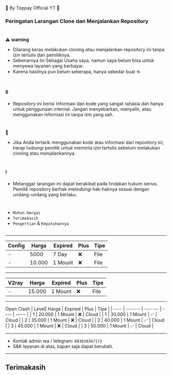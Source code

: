 🍚 By Toppay Official YT 🚀
### Peringatan Larangan Clone dan Menjalankan Repository
#
⚠️ **warning**
- Dilarang keras melakukan cloning atau menjalankan repository ini tanpa izin tertulis dari pemiliknya.
- Sebenarnya Ini Sebagai Usaha saya, namun saya belum bisa untuk menyewa layanan yang berbayar.
- Karena hasilnya pun belum seberapa, hanya sekedar buat ☕
#
🔒
- Repository ini berisi informasi dan kode yang sangat rahasia dan hanya untuk penggunaan internal. Jangan menyebarkan, menyalin, atau menggunakan informasi ini tanpa izin yang sah.
#
📩
- Jika Anda tertarik menggunakan kode atau informasi dari repository ini, harap hubungi pemilik untuk meminta izin tertulis sebelum melakukan cloning atau menjalankannya.
#
❗
- Melanggar larangan ini dapat berakibat pada tindakan hukum serius. Pemilik repository berhak melindungi hak-haknya sesuai dengan undang-undang yang berlaku.
#
- `Mohon Hargai`
- `Terimakasih`
- `Pengertian` & `Kepatuhannya`

##
___
| Config  | Harga   | Expired | Plus | Tipe  |
| ------- | ------- | ------- | ---- | ----- |
| -       | 5000    | 7 Day   |  ❌  | File  |
| -       | 10.000  | 1 Mount |  ❌  | File  |
---
| V2ray   | Harga   | Expired | Plus | Tipe  |
| ------- | ------- | ------- | ---- | ----- |
| -       | 15.000  | 1 Mount |  ❌  | File  |
---
Open Clash 
| Level| Harga   | Expired | Plus | Tipe  |
| ---- | ------- | ------- | ---- | ----- |
|  1   | 20.000  | 1 Mount |  ❌  | Cloud |
|  1   | 30.000  | 1 Mount |  ✅  | Cloud |
|  2   | 35.000  | 1 Mount |  ❌  | Cloud |
|  2   | 40.000  | 1 Mount |  ✅  | Cloud |
|  3   | 45.000  | 1 Mount |  ❌  | Cloud |
|  3   | 50.000  | 1 Mount |  ✅  | Cloud |
___
- Kontak admin wa / telegram: `083838367172`
- S&K
 layanan di atas, kapan saja dapat berubah.
---
##
## Terimakasih